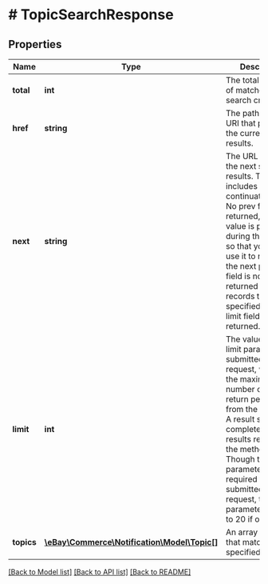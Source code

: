 # # TopicSearchResponse

## Properties

Name | Type | Description | Notes
------------ | ------------- | ------------- | -------------
**total** | **int** | The total number of matches for the search criteria. | [optional]
**href** | **string** | The path to the call URI that produced the current page of results. | [optional]
**next** | **string** | The URL to access the next set of results. This field includes a continuation_token. No prev field is returned, but this value is persistent during the session so that you can use it to return to the next page. This field is not returned if fewer records than specified by the limit field are returned. | [optional]
**limit** | **int** | The value of the limit parameter submitted in the request, which is the maximum number of items to return per page, from the result set. A result set is the complete set of results returned by the method. Note: Though this parameter is not required to be submitted in the request, the parameter defaults to 20 if omitted. | [optional]
**topics** | [**\eBay\Commerce\Notification\Model\Topic[]**](Topic.md) | An array of topics that match the specified criteria. | [optional]

[[Back to Model list]](../../README.md#models) [[Back to API list]](../../README.md#endpoints) [[Back to README]](../../README.md)
